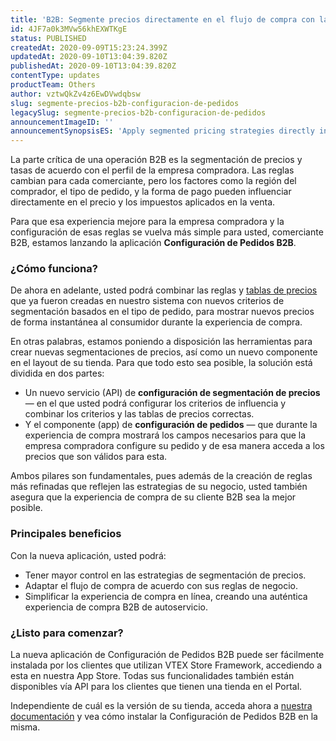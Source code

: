 ```yaml
---
title: 'B2B: Segmente precios directamente en el flujo de compra con la nueva app de Configuración de Pedidos.'
id: 4JF7a0k3MVw56khEXWTKgE
status: PUBLISHED
createdAt: 2020-09-09T15:23:24.399Z
updatedAt: 2020-09-10T13:04:39.820Z
publishedAt: 2020-09-10T13:04:39.820Z
contentType: updates
productTeam: Others
author: vztwQkZv4z6EwDVwdqbsw
slug: segmente-precios-b2b-configuracion-de-pedidos
legacySlug: segmente-precios-b2b-configuracion-de-pedidos
announcementImageID: ''
announcementSynopsisES: 'Apply segmented pricing strategies directly in the purchase experience with the Order Configuration for B2B.'
---
```


La parte crítica de una operación B2B es la segmentación de precios y tasas de acuerdo con el perfil de la empresa compradora.  Las reglas cambian para cada comerciante, pero los factores como la región del comprador, el tipo de pedido, y la forma de pago pueden influenciar directamente en el precio y los impuestos aplicados en la venta. 

Para que esa experiencia mejore para la empresa compradora y la configuración de esas reglas se vuelva más simple para usted, comerciante B2B, estamos lanzando la aplicación __Configuración de Pedidos B2B__.  

### ¿Cómo funciona?
De ahora en adelante, usted podrá combinar las reglas y [tablas de precios](https://help.vtex.com/es/tutorial/creaci%C3%B3n-de-tablas-de-precios--58YmY2Iwggyw4WeSCGg24S "Creación de tablas de precios") que ya fueron creadas en nuestro sistema con nuevos criterios de segmentación basados en el tipo de pedido, para mostrar nuevos precios de forma instantánea al consumidor durante la experiencia de compra.

En otras palabras, estamos poniendo a disposición las herramientas para crear nuevas segmentaciones de precios, así como un nuevo componente en el layout de su tienda. Para que todo esto sea posible, la solución está dividida en dos partes:

- Un nuevo servicio (API) de __configuración de segmentación de precios__ — en el que usted podrá configurar los criterios de influencia y combinar los criterios y las tablas de precios correctas.
- Y el componente (app) de __configuración de pedidos__ — que durante la experiencia de compra mostrará los campos necesarios para que la empresa compradora configure su pedido y de esa manera acceda a los precios que son válidos para esta.  

Ambos pilares son fundamentales, pues además de la creación de reglas más refinadas que reflejen las estrategias de su negocio, usted también asegura que la experiencia de compra de su cliente B2B sea la mejor posible. 

### Principales beneficios
Con la nueva aplicación, usted podrá:

- Tener mayor control en las estrategias de segmentación de precios.
- Adaptar el flujo de compra de acuerdo con sus reglas de negocio.
- Simplificar la experiencia de compra en línea, creando una auténtica experiencia de compra B2B de autoservicio.

### ¿Listo para comenzar?
La nueva aplicación de Configuración de Pedidos B2B puede ser fácilmente instalada por los clientes que utilizan VTEX Store Framework, accediendo a esta en nuestra App Store. Todas sus funcionalidades también están disponibles vía API para los clientes que tienen una tienda en el Portal.

Independiente de cuál es la versión de su tienda, acceda ahora a [nuestra documentación](https://help.vtex.com/es/tutorial/que-es-order-configuration--2t6UQoFrFSSGW8CGEbA0r5 "Qué es Order Configuration") y vea cómo instalar la Configuración de Pedidos B2B en la misma.

